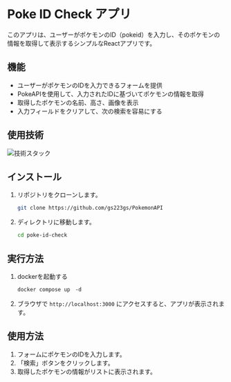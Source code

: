 # Poke ID Check アプリ

このアプリは、ユーザーがポケモンのID（pokeid）を入力し、そのポケモンの情報を取得して表示するシンプルなReactアプリです。

## 機能

- ユーザーがポケモンのIDを入力できるフォームを提供
- PokeAPIを使用して、入力されたIDに基づいてポケモンの情報を取得
- 取得したポケモンの名前、高さ、画像を表示
- 入力フィールドをクリアして、次の検索を容易にする

## 使用技術

![技術スタック](https://skillicons.dev/icons?i=react,vite,typescript,nodejs,docker)

## インストール

1. リポジトリをクローンします。
   ```bash
   git clone https://github.com/gs223gs/PokemonAPI
   ```
2. ディレクトリに移動します。
   ```bash
   cd poke-id-check
   ```



## 実行方法
1. dockerを起動する
   ```bash
   docker compose up　-d
   ```
2. ブラウザで `http://localhost:3000` にアクセスすると、アプリが表示されます。

## 使用方法

1. フォームにポケモンのIDを入力します。
2. 「検索」ボタンをクリックします。
3. 取得したポケモンの情報がリストに表示されます。



